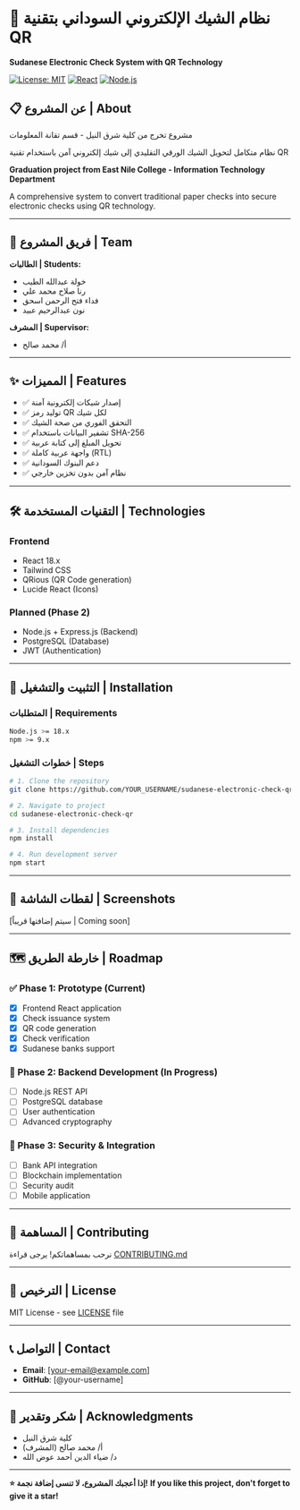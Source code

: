 # 🏦 نظام الشيك الإلكتروني السوداني بتقنية QR

**Sudanese Electronic Check System with QR Technology**

[![License: MIT](https://img.shields.io/badge/License-MIT-yellow.svg)](https://opensource.org/licenses/MIT)
[![React](https://img.shields.io/badge/React-18.x-blue)](https://reactjs.org/)
[![Node.js](https://img.shields.io/badge/Node.js-18.x-green)](https://nodejs.org/)

## 📋 عن المشروع | About

مشروع تخرج من كلية شرق النيل - قسم تقانة المعلومات

نظام متكامل لتحويل الشيك الورقي التقليدي إلى شيك إلكتروني آمن باستخدام تقنية QR

**Graduation project from East Nile College - Information Technology Department**

A comprehensive system to convert traditional paper checks into secure electronic checks using QR technology.

---

## 👥 فريق المشروع | Team

**الطالبات | Students:**

- خولة عبدالله الطيب
- رنا صلاح محمد علي
- فداء فتح الرحمن اسحق
- نون عبدالرحيم عبيد

**المشرف | Supervisor:**

- أ/ محمد صالح

---

## ✨ المميزات | Features

- ✅ إصدار شيكات إلكترونية آمنة
- ✅ توليد رمز QR لكل شيك
- ✅ التحقق الفوري من صحة الشيك
- ✅ تشفير البيانات باستخدام SHA-256
- ✅ تحويل المبلغ إلى كتابة عربية
- ✅ واجهة عربية كاملة (RTL)
- ✅ دعم البنوك السودانية
- ✅ نظام آمن بدون تخزين خارجي

---

## 🛠 التقنيات المستخدمة | Technologies

### **Frontend**

- React 18.x
- Tailwind CSS
- QRious (QR Code generation)
- Lucide React (Icons)

### **Planned (Phase 2)**

- Node.js + Express.js (Backend)
- PostgreSQL (Database)
- JWT (Authentication)

---

## 🚀 التثبيت والتشغيل | Installation

### **المتطلبات | Requirements**

```bash
Node.js >= 18.x
npm >= 9.x
```

### **خطوات التشغيل | Steps**

```bash
# 1. Clone the repository
git clone https://github.com/YOUR_USERNAME/sudanese-electronic-check-qr.git

# 2. Navigate to project
cd sudanese-electronic-check-qr

# 3. Install dependencies
npm install

# 4. Run development server
npm start
```

---

## 📸 لقطات الشاشة | Screenshots

[سيتم إضافتها قريباً | Coming soon]

---

## 🗺 خارطة الطريق | Roadmap

### **✅ Phase 1: Prototype (Current)**

- [x] Frontend React application
- [x] Check issuance system
- [x] QR code generation
- [x] Check verification
- [x] Sudanese banks support

### **🔄 Phase 2: Backend Development (In Progress)**

- [ ] Node.js REST API
- [ ] PostgreSQL database
- [ ] User authentication
- [ ] Advanced cryptography

### **📅 Phase 3: Security & Integration**

- [ ] Bank API integration
- [ ] Blockchain implementation
- [ ] Security audit
- [ ] Mobile application

---

## 🤝 المساهمة | Contributing

نرحب بمساهماتكم! يرجى قراءة [CONTRIBUTING.md](docs/CONTRIBUTING.md)

---

## 📄 الترخيص | License

MIT License - see [LICENSE](LICENSE) file

---

## 📞 التواصل | Contact

- **Email**: [your-email@example.com]
- **GitHub**: [@your-username]

---

## 🙏 شكر وتقدير | Acknowledgments

- كلية شرق النيل
- أ/ محمد صالح (المشرف)
- د/ ضياء الدين أحمد عوض الله

---

**⭐ إذا أعجبك المشروع، لا تنسى إضافة نجمة!**
**If you like this project, don't forget to give it a star!**
